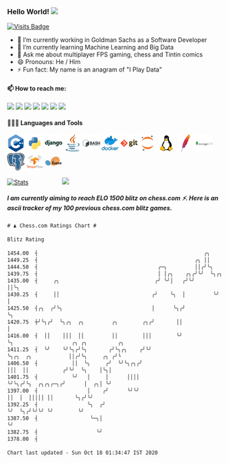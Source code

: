   ### Hello World!  <img src="https://github.com/sciencepal/sciencepal/blob/master/assets/Hi.gif" width="29px">
  [![Visits Badge](https://badges.pufler.dev/visits/sciencepal/sciencepal)](https://badges.pufler.dev/visits/sciencepal/sciencepal)
  
  - 🔭 I’m currently working in Goldman Sachs as a Software Developer
  - 🌱 I’m currently learning Machine Learning and Big Data
  - 💬 Ask me about multiplayer FPS gaming, chess and Tintin comics
  - 😄 Pronouns: He / Him
  - ⚡ Fun fact: My name is an anagram of "I Play Data"
  
  #### 📫 How to reach me:   
  [<img src="https://upload.wikimedia.org/wikipedia/commons/8/83/Steam_icon_logo.svg" width="3.5%"/>](https://steamcommunity.com/id/mongocds/)
  [<img src="https://github.com/sciencepal/sciencepal/blob/master/assets/discord-round.svg" width="3.5%"/>](https://discord.gg/MnUUbHe)
  [<img src="https://img.icons8.com/color/48/000000/twitter.png" width="3.5%"/>](https://twitter.com/sciencepal)
  [<img src="https://img.icons8.com/color/48/000000/linkedin.png" width="3.5%"/>](https://www.linkedin.com/in/adityapal1/)
  [<img src="https://img.icons8.com/fluent/48/000000/facebook-new.png" width="3.5%"/>](https://www.facebook.com/sciencepal/)
  [<img src="https://img.icons8.com/fluent/48/000000/instagram-new.png" width="3.5%"/>](https://www.instagram.com/aditya_sciencepal/)
  <a href="mailto:aditya.pal.science@gmail.com"> <img src="https://img.icons8.com/fluent/48/000000/gmail.png" width="3.5%"/> </a>
  
  #### 👨🏻‍💻 Languages and Tools <br />
  <code><img height="40" src="https://raw.githubusercontent.com/github/explore/80688e429a7d4ef2fca1e82350fe8e3517d3494d/topics/cpp/cpp.png"></code>
  <code><img height="40" src="https://raw.githubusercontent.com/github/explore/80688e429a7d4ef2fca1e82350fe8e3517d3494d/topics/python/python.png"></code>
  <code><img height="40" src="https://raw.githubusercontent.com/github/explore/80688e429a7d4ef2fca1e82350fe8e3517d3494d/topics/django/django.png"></code>
  <code><img height="40" src="https://raw.githubusercontent.com/github/explore/80688e429a7d4ef2fca1e82350fe8e3517d3494d/topics/java/java.png"></code>
  <code><img height="40" src="https://raw.githubusercontent.com/github/explore/80688e429a7d4ef2fca1e82350fe8e3517d3494d/topics/bash/bash.png"></code>
  <code><img height="40" src="https://raw.githubusercontent.com/github/explore/80688e429a7d4ef2fca1e82350fe8e3517d3494d/topics/docker/docker.png"></code>
  <code><img height="40" src="https://raw.githubusercontent.com/github/explore/80688e429a7d4ef2fca1e82350fe8e3517d3494d/topics/git/git.png"></code>
  <code><img height="40" src="https://raw.githubusercontent.com/github/explore/80688e429a7d4ef2fca1e82350fe8e3517d3494d/topics/jupyter-notebook/jupyter-notebook.png"></code>
  <code><img height="40" src="https://raw.githubusercontent.com/github/explore/80688e429a7d4ef2fca1e82350fe8e3517d3494d/topics/linux/linux.png"></code>
  <code><img height="40" src="https://raw.githubusercontent.com/github/explore/80688e429a7d4ef2fca1e82350fe8e3517d3494d/topics/maven/maven.png"></code>
  <code><img height="40" src="https://raw.githubusercontent.com/github/explore/80688e429a7d4ef2fca1e82350fe8e3517d3494d/topics/mongodb/mongodb.png"></code>
  <code><img height="40" src="https://raw.githubusercontent.com/github/explore/80688e429a7d4ef2fca1e82350fe8e3517d3494d/topics/postgresql/postgresql.png"></code>
  <code><img height="40" src="https://raw.githubusercontent.com/github/explore/80688e429a7d4ef2fca1e82350fe8e3517d3494d/topics/tensorflow/tensorflow.png"></code>
  <code><img height="40" src="https://raw.githubusercontent.com/github/explore/80688e429a7d4ef2fca1e82350fe8e3517d3494d/topics/scikit-learn/scikit-learn.png"></code>
  
  [![Stats](https://github-readme-stats.vercel.app/api?username=sciencepal&show_icons=true&theme=radical)](https://github-readme-stats.vercel.app/api?username=sciencepal&show_icons=true&theme=radical)&nbsp; &nbsp; &nbsp; &nbsp; &nbsp; &nbsp; &nbsp; &nbsp; &nbsp; &nbsp; <img src="https://github.com/sciencepal/sciencepal/blob/master/assets/saved.gif" width="195">
  
  ##### I am currently aiming to reach ELO 1500 blitz on chess.com ⚡. Here is an ascii tracker of my 100 previous chess.com blitz games.

  ```
  # ♟︎ Chess.com Ratings Chart #
  
  Blitz Rating

 1454.00  ┤                                                      ╭╮
 1449.25  ┤                                                   ╭╮ ││
 1444.50  ┤                                       ╭─╮         ││╭╯╰╮
 1439.75  ┤                                       │ │╭╮    ╭╮╭╯╰╯  ╰╮╭╮
 1435.00  ┤     ╭╮                               ╭╯ ╰╯│   ╭╯╰╯      ││╰╮
 1430.25  ┤     ││                              ╭╯    ╰╮  │         ╰╯ │
 1425.50  ┤╭╮  ╭╯╰╮                             │      ╰╮╭╯            ╰╮
 1420.75  ┼╯╰╮╭╯  ╰╮╭╮  ╭╮         ╭╮        ╭╮╭╯       ││              │
 1416.00  ┤  ││    │││  ││         ││        │││        ╰╯              ╰╮                   ╭╮ ╭╮          ╭╮
 1411.25  ┤  ╰╯    ╰╯╰╮╭╯╰╮       ╭╯╰╮╭╮    ╭╯╰╯                         ╰╮╭╮  ╭╮            ││╭╯╰╮     ╭╮ ╭╯╰
 1406.50  ┤           ││  ╰╮     ╭╯  ╰╯╰╮╭╮╭╯                             │││  ││           ╭╯╰╯  ╰╮    │╰╮│
 1401.75  ┤           ╰╯   │     │      ││││                              ╰╯╰╮╭╯╰╮  ╭╮╭╮╭─╮╭╯      │  ╭╮│ ╰╯
 1397.00  ┤                │    ╭╯      ╰╯╰╯                                 ││  │  │││││ ││       ╰╮╭╯╰╯
 1392.25  ┤                ╰╮  ╭╯                                            ╰╯  ╰╮╭╯╰╯╰╯ ╰╯        ╰╯
 1387.50  ┤                 ╰─╮│                                                  ╰╯
 1382.75  ┤                   ╰╯
 1378.00  ┤

Chart last updated - Sun Oct 18 01:34:47 IST 2020  
  ```
  
